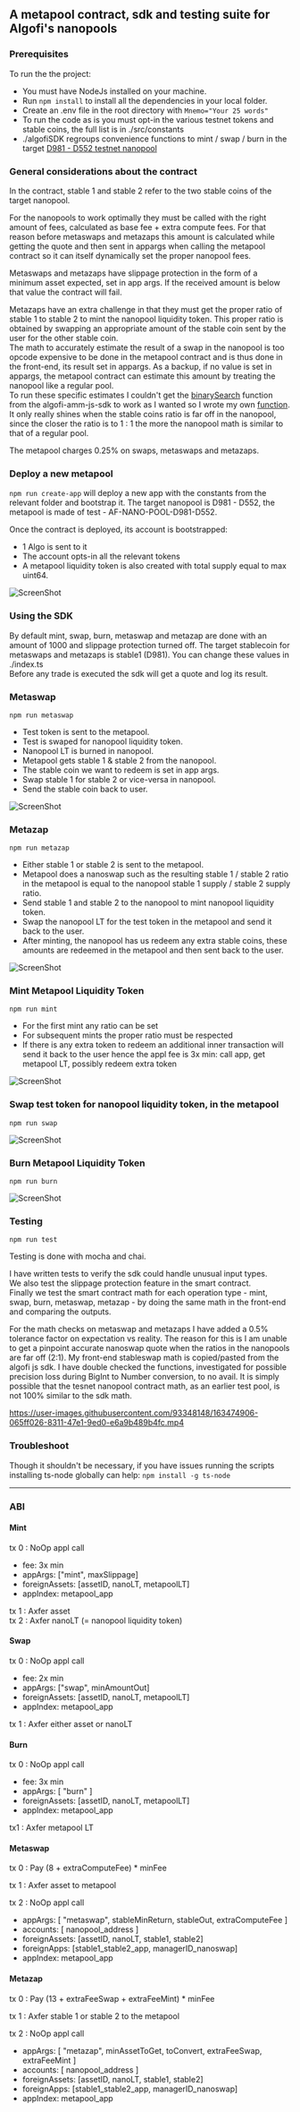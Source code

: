 ## A metapool contract, sdk and testing suite for Algofi's nanopools

### Prerequisites

To run the the project:

- You must have NodeJs installed on your machine.
- Run `npm install` to install all the dependencies in your local folder.
- Create an .env file in the root directory with `Mnemo="Your 25 words"`
- To run the code as is you must opt-in the various testnet tokens and stable coins, the full list is in ./src/constants
- ./algofiSDK regroups convenience functions to mint / swap / burn in the target [D981 - D552 testnet nanopool](https://testnet.algoexplorer.io/address/73LJJN3MGSOVLJWRM4F5ARYT4BYJSIWHE4IAYGWTT7YEGYZXEYFZSO2Q6E)

### General considerations about the contract

In the contract, stable 1 and stable 2 refer to the two stable coins of the target nanopool.

For the nanopools to work optimally they must be called with the right amount of fees, calculated as base fee + extra compute fees. For that reason before metaswaps and metazaps this amount is calculated while getting the quote and then sent in appargs when calling the metapool contract so it can itself dynamically set the proper nanopool fees.

Metaswaps and metazaps have slippage protection in the form of a minimum asset expected, set in app args. If the received amount is below that value the contract will fail.

Metazaps have an extra challenge in that they must get the proper ratio of stable 1 to stable 2 to mint the nanopool liquidity token. This proper ratio is obtained by swapping an appropriate amount of the stable coin sent by the user for the other stable coin.  
The math to accurately estimate the result of a swap in the nanopool is too opcode expensive to be done in the metapool contract and is thus done in the front-end, its result set in appargs. As a backup, if no value is set in appargs, the metapool contract can estimate this amount by treating the nanopool like a regular pool.  
To run these specific estimates I couldn't get the [binarySearch](https://github.com/Algofiorg/algofi-amm-js-sdk/blob/377690b8ea97993900b34a92f113ea63e47f4dd0/src/v0/pool.ts#L492) function from the algofi-amm-js-sdk to work as I wanted so I wrote my own [function](https://github.com/AlgoDoggo/algofi_hackalgo/blob/794bf622aef0aeb6ddb9304459faf1fcb3411ceb/src/helpers/stableSwapMath.ts#L238). It only really shines when the stable coins ratio is far off in the nanopool, since the closer the ratio is to 1 : 1 the more the nanopool math is similar to that of a regular pool.

The metapool charges 0.25% on swaps, metaswaps and metazaps.

### Deploy a new metapool

`npm run create-app` will deploy a new app with the constants from the relevant folder and bootstrap it. The target nanopool is D981 - D552, the metapool is made of test - AF-NANO-POOL-D981-D552.

Once the contract is deployed, its account is bootstrapped:

- 1 Algo is sent to it
- The account opts-in all the relevant tokens
- A metapool liquidity token is also created with total supply equal to max uint64.

![ScreenShot](./screenshots/bootstrap.webp)

### Using the SDK

By default mint, swap, burn, metaswap and metazap are done with an amount of 1000 and slippage protection turned off. The target stablecoin for metaswaps and metazaps is stable1 (D981). You can change these values in ./index.ts  
Before any trade is executed the sdk will get a quote and log its result.

### Metaswap

`npm run metaswap`

- Test token is sent to the metapool.
- Test is swaped for nanopool liquidity token.
- Nanopool LT is burned in nanopool.
- Metapool gets stable 1 & stable 2 from the nanopool.
- The stable coin we want to redeem is set in app args.
- Swap stable 1 for stable 2 or vice-versa in nanopool.
- Send the stable coin back to user.

![ScreenShot](./screenshots/metaswap.webp)

### Metazap

`npm run metazap`

- Either stable 1 or stable 2 is sent to the metapool.
- Metapool does a nanoswap such as the resulting stable 1 / stable 2 ratio in the metapool is equal to the nanopool stable 1 supply / stable 2 supply ratio.
- Send stable 1 and stable 2 to the nanopool to mint nanopool liquidity token.
- Swap the nanopool LT for the test token in the metapool and send it back to the user.
- After minting, the nanopool has us redeem any extra stable coins, these amounts are redeemed in the metapool and then sent back to the user.

![ScreenShot](./screenshots/metazap.webp)

### Mint Metapool Liquidity Token

`npm run mint`

- For the first mint any ratio can be set
- For subsequent mints the proper ratio must be respected
- If there is any extra token to redeem an additional inner transaction will send it back to the user hence the appl fee is 3x min: call app, get metapool LT, possibly redeem extra token

![ScreenShot](./screenshots/mint.webp)

### Swap test token for nanopool liquidity token, in the metapool

`npm run swap`

![ScreenShot](./screenshots/swap.webp)

### Burn Metapool Liquidity Token

`npm run burn`

![ScreenShot](./screenshots/burn.webp)

### Testing

`npm run test`

Testing is done with mocha and chai.

I have written tests to verify the sdk could handle unusual input types.  
We also test the slippage protection feature in the smart contract.  
Finally we test the smart contract math for each operation type - mint, swap, burn, metaswap, metazap - by doing the same math in the front-end and comparing the outputs.

For the math checks on metaswap and metazaps I have added a 0.5% tolerance factor on expectation vs reality. The reason for this is I am unable to get a pinpoint accurate nanoswap quote when the ratios in the nanopools are far off (2:1). My front-end stableswap math is copied/pasted from the algofi js sdk. I have double checked the functions, investigated for possible precision loss during BigInt to Number conversion, to no avail. It is simply possible that the tesnet nanopool contract math, as an earlier test pool, is not 100% similar to the sdk math.

https://user-images.githubusercontent.com/93348148/163474906-065ff026-8311-47e1-9ed0-e6a9b489b4fc.mp4

### Troubleshoot

Though it shouldn't be necessary, if you have issues running the scripts installing ts-node globally can help: `npm install -g ts-node`

---

### ABI

#### Mint

tx 0 : NoOp appl call

- fee: 3x min
- appArgs: ["mint", maxSlippage]
- foreignAssets: [assetID, nanoLT, metapoolLT]
- appIndex: metapool_app

tx 1 : Axfer asset  
tx 2 : Axfer nanoLT (= nanopool liquidity token)

#### Swap

tx 0 : NoOp appl call

- fee: 2x min
- appArgs: ["swap", minAmountOut]
- foreignAssets: [assetID, nanoLT, metapoolLT]
- appIndex: metapool_app

tx 1 : Axfer either asset or nanoLT

#### Burn

tx 0 : NoOp appl call

- fee: 3x min
- appArgs: [ "burn" ]
- foreignAssets: [assetID, nanoLT, metapoolLT]
- appIndex: metapool_app

tx1 : Axfer metapool LT

#### Metaswap

tx 0 : Pay (8 + extraComputeFee) \* minFee

tx 1 : Axfer asset to metapool

tx 2 : NoOp appl call

- appArgs: [ "metaswap", stableMinReturn, stableOut, extraComputeFee ]
- accounts: [ nanopool_address ]
- foreignAssets: [assetID, nanoLT, stable1, stable2]
- foreignApps: [stable1_stable2_app, managerID_nanoswap]
- appIndex: metapool_app

#### Metazap

tx 0 : Pay (13 + extraFeeSwap + extraFeeMint) \* minFee

tx 1 : Axfer stable 1 or stable 2 to the metapool

tx 2 : NoOp appl call

- appArgs: [ "metazap", minAssetToGet, toConvert, extraFeeSwap, extraFeeMint ]
- accounts: [ nanopool_address ]
- foreignAssets: [assetID, nanoLT, stable1, stable2]
- foreignApps: [stable1_stable2_app, managerID_nanoswap]
- appIndex: metapool_app
